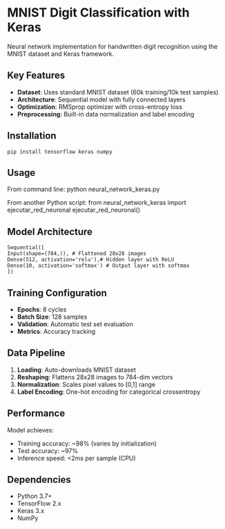 # MNIST Digit Classification with Keras

Neural network implementation for handwritten digit recognition using the MNIST dataset and Keras framework.

## Key Features
- **Dataset**: Uses standard MNIST dataset (60k training/10k test samples)
- **Architecture**: Sequential model with fully connected layers
- **Optimization**: RMSprop optimizer with cross-entropy loss
- **Preprocessing**: Built-in data normalization and label encoding

## Installation
    pip install tensorflow keras numpy


## Usage
From command line:
    python neural_network_keras.py

From another Python script:
    from neural_network_keras import ejecutar_red_neuronal
    ejecutar_red_neuronal()


## Model Architecture
    Sequential([
    Input(shape=(784,)), # Flattened 28x28 images
    Dense(512, activation='relu'),# Hidden layer with ReLU
    Dense(10, activation='softmax') # Output layer with softmax
    ])



## Training Configuration
  - **Epochs**: 8 cycles
  - **Batch Size**: 128 samples
  - **Validation**: Automatic test set evaluation
  - **Metrics**: Accuracy tracking

## Data Pipeline
  1. **Loading**: Auto-downloads MNIST dataset
  2. **Reshaping**: Flattens 28x28 images to 784-dim vectors
  3. **Normalization**: Scales pixel values to [0,1] range
  4. **Label Encoding**: One-hot encoding for categorical crossentropy

## Performance
Model achieves:
  - Training accuracy: ~98% (varies by initialization)
  - Test accuracy: ~97% 
  - Inference speed: <2ms per sample (CPU)

## Dependencies
  - Python 3.7+
  - TensorFlow 2.x
  - Keras 3.x
  - NumPy
